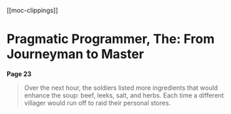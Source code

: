 [[moc-clippings]]

# Pragmatic Programmer, The: From Journeyman to Master

**Page 23**

> Over the next hour, the soldiers listed more ingredients that would enhance the soup: beef, leeks, salt, and herbs. Each time a different villager would run off to raid their personal stores.

